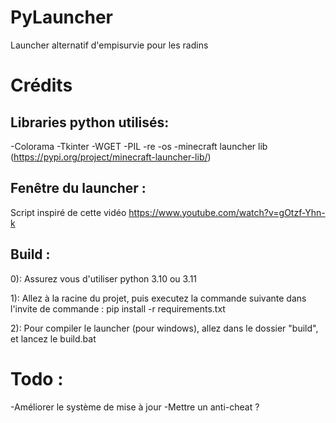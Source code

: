 # PyLauncher
 Launcher alternatif d'empisurvie pour les radins

# Crédits
## Libraries python utilisés:
-Colorama
-Tkinter
-WGET
-PIL
-re
-os
-minecraft launcher lib (https://pypi.org/project/minecraft-launcher-lib/)

## Fenêtre du launcher :
Script inspiré de cette vidéo https://www.youtube.com/watch?v=gOtzf-Yhn-k


## Build :

0): Assurez vous d'utiliser python 3.10 ou 3.11

1): Allez à la racine du projet, puis executez la commande suivante dans l'invite de commande : pip install -r requirements.txt

2): Pour compiler le launcher (pour windows), allez dans le dossier "build", et lancez le build.bat

# Todo :

-Améliorer le système de mise à jour
-Mettre un anti-cheat ?
